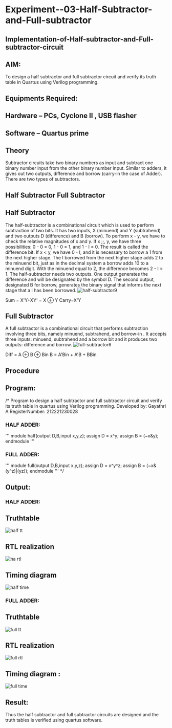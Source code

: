 # Experiment--03-Half-Subtractor-and-Full-subtractor
## Implementation-of-Half-subtractor-and-Full-subtractor-circuit
## AIM:
To design a half subtractor and full subtractor circuit and verify its truth table in Quartus using Verilog programming.

## Equipments Required:
## Hardware – PCs, Cyclone II , USB flasher
## Software – Quartus prime
## Theory
Subtractor circuits take two binary numbers as input and subtract one binary number input from the other binary number input. Similar to adders, it gives out two outputs, difference and borrow (carry-in the case of Adder). There are two types of subtractors.

## Half Subtractor Full Subtractor
## Half Subtractor
The half-subtractor is a combinational circuit which is used to perform subtraction of two bits. It has two inputs, X (minuend) and Y (subtrahend) and two outputs D (difference) and B (borrow). To perform x - y, we have to check the relative magnitudes of x and y. If x ;;, y, we have three possibilities: 0 - 0 = 0, 1 - 0 = 1, and 1 - I = 0. The result is called the difference bit. If x < y, we have 0 - I, and it is necessary to borrow a 1 from the next higher stage. The I borrowed from the next higher stage adds 2 to the minuend bit, just as in the decimal system a borrow adds 10 to a minuend digit. With the minuend equal to 2, the difference becomes 2 - I = 1. The half-subtractor needs two outputs. One output generates the difference and will be designated by the symbol D. The second output, designated B for borrow, generates the binary signal that informs the next stage that a I has been borrowed.
![half-subtractor9](https://user-images.githubusercontent.com/36288975/166112538-58c3bc7c-ee5d-4e6a-ac8d-8e8328efe27a.png)


Sum = X'Y+XY' = X ⊕ Y
Carry=X'Y

## Full Subtractor
A full subtractor is a combinational circuit that performs subtraction involving three bits, namely minuend, subtrahend, and borrow-in . It accepts three inputs: minuend, subtrahend and a borrow bit and it produces two outputs: difference and borrow. 
![full-subtractor6](https://user-images.githubusercontent.com/36288975/166112541-24c68359-3de8-4674-ae22-8272ffc385ed.png)


Diff = A ⊕ B ⊕ Bin B = A'Bin + A'B + BBin

## Procedure

## Program:
/*
Program to design a half subtractor and full subtractor circuit and verify its truth table in quartus using Verilog programming.
Developed by: Gayathri A
RegisterNumber:  212221230028

### HALF ADDER:
'''
module half(output D,B,input x,y,z);
assign D = x^y;
assign B = (~x&y);
endmodule
'''

### FULL ADDER:
'''
module full(output D,B,input x,y,z);
assign D = x^y^z;
assign B = (~x&(y^z)|(yz));
endmodule
'''
*/

## Output:

### HALF ADDER:

## Truthtable

![half tt](https://user-images.githubusercontent.com/94154854/192110075-426c599e-31d0-4fad-88da-b01ddfe9692c.png)






##  RTL realization

![ha rtl](https://user-images.githubusercontent.com/94154854/192110088-df9bf1f5-052c-4d7f-b87a-bf451a376458.png)




## Timing diagram 

![half time](https://user-images.githubusercontent.com/94154854/192110081-2f752b48-0c6b-471f-b3cf-ca3317083a0d.png)


### FULL ADDER:

## Truthtable

![full tt](https://user-images.githubusercontent.com/94154854/192110101-dc2270b8-a937-4380-82e2-2f00a0285835.png)


##  RTL realization

![full rtl](https://user-images.githubusercontent.com/94154854/192110111-7ef1ea0c-0012-42f3-a869-373cfa9fa972.png)



## Timing diagram :

![full time](https://user-images.githubusercontent.com/94154854/192110117-a6b1f636-6b7d-4b69-a1cb-f7ba259c2d69.png)




## Result:
Thus the half subtractor and full subtractor circuits are designed and the truth tables is verified using quartus software.
